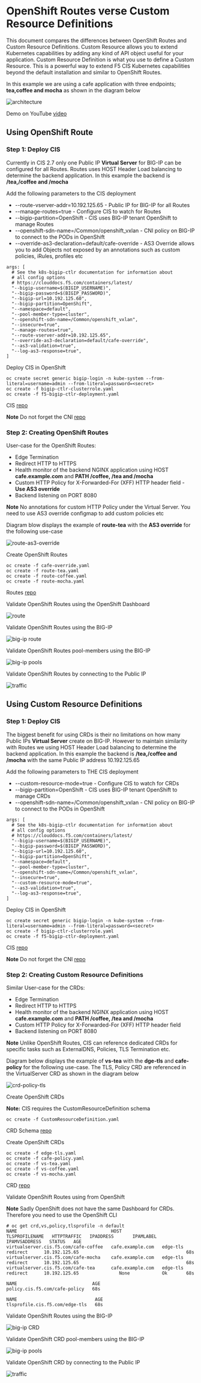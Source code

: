 # OpenShift Routes verse Custom Resource Definitions

This document compares the differences between OpenShift Routes and Custom Resource Definitions. Custom Resource allows you to extend Kubernetes capabilities by adding any kind of API object useful for your application. Custom Resource Definition is what you use to define a Custom Resource. This is a powerful way to extend F5 CIS Kubernetes capabilities beyond the default installation and similar to OpenShift Routes.

In this example we are using a cafe application with three endpoints; **tea,coffee and mocha** as shown in the diagram below

![architecture](https://github.com/nandakishorepeddi/k8s-bigip-ctlr-mark/blob/main/user_guides/route-vs-crd/diagram/2022-01-26_14-39-29.png)

Demo on YouTube [video](https://youtu.be/fDyUfB63QZc)

## Using OpenShift Route

### Step 1: Deploy CIS

Currently in CIS 2.7 only one Public IP **Virtual Server** for BIG-IP can be configured for all Routes. Routes uses HOST Header Load balancing to determine the backend
application. In this example the backend is **/tea,/coffee and /mocha**

Add the following parameters to the CIS deployment

* --route-vserver-addr=10.192.125.65 - Public IP for BIG-IP for all Routes
* --manage-routes=true - Configure CIS to watch for Routes
* --bigip-partition=OpenShift - CIS uses BIG-IP tenant OpenShift to manage Routes
* --openshift-sdn-name=/Common/openshift_vxlan - CNI policy on BIG-IP to connect to the PODs in OpenShift
* --override-as3-declaration=default/cafe-override - AS3 Override allows you to add Objects not exposed by an annotations such as custom policies, iRules, profiles etc

```
args: [
  # See the k8s-bigip-ctlr documentation for information about
  # all config options
  # https://clouddocs.f5.com/containers/latest/
  "--bigip-username=$(BIGIP_USERNAME)",
  "--bigip-password=$(BIGIP_PASSWORD)",
  "--bigip-url=10.192.125.60",
  "--bigip-partition=OpenShift",
  "--namespace=default",
  "--pool-member-type=cluster",
  "--openshift-sdn-name=/Common/openshift_vxlan",
  "--insecure=true",
  "--manage-routes=true",
  "--route-vserver-addr=10.192.125.65",
  "--override-as3-declaration=default/cafe-override",
  "--as3-validation=true",
  "--log-as3-response=true",
]
```

Deploy CIS in OpenShift

```
oc create secret generic bigip-login -n kube-system --from-literal=username=admin --from-literal=password=<secret>
oc create -f bigip-ctlr-clusterrole.yaml
oc create -f f5-bigip-ctlr-deployment.yaml
```

CIS [repo](https://github.com/nandakishorepeddi/k8s-bigip-ctlr-mark/tree/main/user_guides/route-vs-crd/route/cis)

**Note** Do not forget the CNI [repo](https://github.com/nandakishorepeddi/k8s-bigip-ctlr-mark/tree/main/user_guides/route-vs-crd/route/cni)

### Step 2: Creating OpenShift Routes

User-case for the OpenShift Routes:

- Edge Termination
- Redirect HTTP to HTTPS
- Health monitor of the backend NGINX application using HOST **cafe.example.com** and **PATH /coffee, /tea and /mocha**
- Custom HTTP Policy for X-Forwarded-For (XFF) HTTP header field - **Use AS3 override**
- Backend listening on PORT 8080

**Note** No annotations for custom HTTP Policy under the Virtual Server. You need to use AS3 override configmap to add custom policies etc

Diagram blow displays the example of **route-tea** with the **AS3 override** for the following use-case

![route-as3-override](https://github.com/nandakishorepeddi/k8s-bigip-ctlr-mark/blob/main/user_guides/route-vs-crd/diagram/2022-01-27_11-23-54.png)

Create OpenShift Routes

```
oc create -f cafe-override.yaml
oc create -f route-tea.yaml
oc create -f route-coffee.yaml
oc create -f route-mocha.yaml
```
Routes [repo](https://github.com/nandakishorepeddi/k8s-bigip-ctlr-mark/tree/main/user_guides/route-vs-crd/route/ocp-route)

Validate OpenShift Routes using the OpenShift Dashboard

![route](https://github.com/nandakishorepeddi/k8s-bigip-ctlr-mark/blob/main/user_guides/route-vs-crd/diagram/2022-01-27_16-53-47.png)

Validate OpenShift Routes using the BIG-IP

![big-ip route](https://github.com/nandakishorepeddi/k8s-bigip-ctlr-mark/blob/main/user_guides/route-vs-crd/diagram/2022-01-27_11-36-07.png)

Validate OpenShift Routes pool-members using the BIG-IP

![big-ip pools](https://github.com/nandakishorepeddi/k8s-bigip-ctlr-mark/blob/main/user_guides/route-vs-crd/diagram/2022-01-27_11-38-40.png)

Validate OpenShift Routes by connecting to the Public IP

![traffic](https://github.com/nandakishorepeddi/k8s-bigip-ctlr-mark/blob/main/user_guides/route-vs-crd/diagram/2022-01-27_11-44-57.png)

## Using Custom Resource Definitions

### Step 1: Deploy CIS

The biggest benefit for using CRDs is their no limitations on how many Public IPs **Virtual Server** create on BIG-IP. However to maintain similarity with Routes we using HOST Header Load balancing to determine the backend application. In this example the backend is **/tea,/coffee and /mocha** with the same Public IP address 10.192.125.65

Add the following parameters to THE CIS deployment

* --custom-resource-mode=true - Configure CIS to watch for CRDs
* --bigip-partition=OpenShift - CIS uses BIG-IP tenant OpenShift to manage CRDs
* --openshift-sdn-name=/Common/openshift_vxlan - CNI policy on BIG-IP to connect to the PODs in OpenShift

```
args: [
  # See the k8s-bigip-ctlr documentation for information about
  # all config options
  # https://clouddocs.f5.com/containers/latest/
  "--bigip-username=$(BIGIP_USERNAME)",
  "--bigip-password=$(BIGIP_PASSWORD)",
  "--bigip-url=10.192.125.60",
  "--bigip-partition=OpenShift",
  "--namespace=default",
  "--pool-member-type=cluster",
  "--openshift-sdn-name=/Common/openshift_vxlan",
  "--insecure=true",
  "--custom-resource-mode=true",
  "--as3-validation=true",
  "--log-as3-response=true",
]
```

Deploy CIS in OpenShift

```
oc create secret generic bigip-login -n kube-system --from-literal=username=admin --from-literal=password=<secret>
oc create -f bigip-ctlr-clusterrole.yaml
oc create -f f5-bigip-ctlr-deployment.yaml
```

CIS [repo](https://github.com/nandakishorepeddi/k8s-bigip-ctlr-mark/tree/main/user_guides/route-vs-crd/customresource/cis)

**Note** Do not forget the CNI [repo](https://github.com/nandakishorepeddi/k8s-bigip-ctlr-mark/tree/main/user_guides/route-vs-crd/customresource/cni)

### Step 2: Creating Custom Resource Definitions

Similar User-case for the CRDs:

- Edge Termination
- Redirect HTTP to HTTPS
- Health monitor of the backend NGINX application using HOST **cafe.example.com** and **PATH /coffee, /tea and /mocha**
- Custom HTTP Policy for X-Forwarded-For (XFF) HTTP header field
- Backend listening on PORT 8080

**Note** Unlike OpenShift Routes, CIS can reference dedicated CRDs for specific tasks such as ExternalDNS, Policies, TLS Termination etc. 

Diagram below displays the example of **vs-tea** with the **dge-tls** and **cafe-policy** for the following use-case. The TLS, Policy CRD are referenced in the VirtualServer CRD as shown in the diagram below

![crd-policy-tls](https://github.com/nandakishorepeddi/k8s-bigip-ctlr-mark/blob/main/user_guides/route-vs-crd/diagram/2022-01-27_13-37-29.png)

Create OpenShift CRDs

**Note:** CIS requires the CustomResourceDefinition schema

```
oc create -f CustomResourceDefinition.yaml
```

CRD Schema [repo](https://github.com/nandakishorepeddi/k8s-bigip-ctlr-mark/blob/main/user_guides/route-vs-crd/customresource/crd/crd-schema/customresourcedefinitions.yml)

Create OpenShift CRDs

```
oc create -f edge-tls.yaml
oc create -f cafe-policy.yaml
oc create -f vs-tea.yaml
oc create -f vs-coffee.yaml
oc create -f vs-mocha.yaml
```

CRD [repo](https://github.com/nandakishorepeddi/k8s-bigip-ctlr-mark/tree/main/user_guides/route-vs-crd/customresource/crd)

Validate OpenShift Routes using from OpenShift

**Note** Sadly OpenShift does not have the same Dashboard for CRDs. Therefore you need to use the OpenShift CLI

```
# oc get crd,vs,policy,tlsprofile -n default
NAME                                   HOST               TLSPROFILENAME   HTTPTRAFFIC   IPADDRESS       IPAMLABEL   IPAMVSADDRESS   STATUS   AGE
virtualserver.cis.f5.com/cafe-coffee   cafe.example.com   edge-tls         redirect      10.192.125.65                                        68s
virtualserver.cis.f5.com/cafe-mocha    cafe.example.com   edge-tls         redirect      10.192.125.65                                        68s
virtualserver.cis.f5.com/cafe-tea      cafe.example.com   edge-tls         redirect      10.192.125.65               None            Ok       68s

NAME                            AGE
policy.cis.f5.com/cafe-policy   68s

NAME                             AGE
tlsprofile.cis.f5.com/edge-tls   68s
```

Validate OpenShift Routes using the BIG-IP

![big-ip CRD](https://github.com/nandakishorepeddi/k8s-bigip-ctlr-mark/blob/main/user_guides/route-vs-crd/diagram/2022-01-27_14-47-04.png)

Validate OpenShift CRD pool-members using the BIG-IP

![big-ip pools](https://github.com/nandakishorepeddi/k8s-bigip-ctlr-mark/blob/main/user_guides/route-vs-crd/diagram/2022-01-27_14-51-23.png)

Validate OpenShift CRD by connecting to the Public IP

![traffic](https://github.com/nandakishorepeddi/k8s-bigip-ctlr-mark/blob/main/user_guides/route-vs-crd/diagram/2022-01-27_11-44-57.png)
